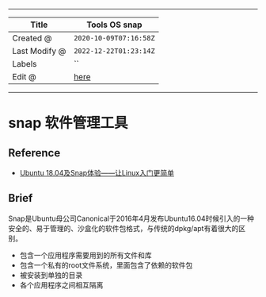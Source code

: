 -----

| Title         | Tools OS snap                                       |
| ------------- | --------------------------------------------------- |
| Created @     | `2020-10-09T07:16:58Z`                              |
| Last Modify @ | `2022-12-22T01:23:14Z`                              |
| Labels        | \`\`                                                |
| Edit @        | [here](https://github.com/junxnone/linux/issues/21) |

-----

# snap 软件管理工具

## Reference

  - [Ubuntu 18.04及Snap体验——让Linux入门更简单](https://www.linuxidc.com/Linux/2018-06/152993.htm)

## Brief

Snap是Ubuntu母公司Canonical于2016年4月发布Ubuntu16.04时候引入的一种安全的、易于管理的、沙盒化的软件包格式，与传统的dpkg/apt有着很大的区别。

  - 包含一个应用程序需要用到的所有文件和库
  - 包含一个私有的root文件系统，里面包含了依赖的软件包
  - 被安装到单独的目录
  - 各个应用程序之间相互隔离

